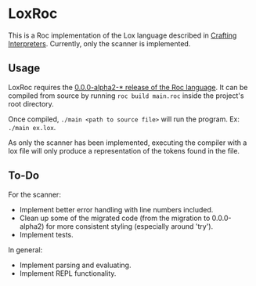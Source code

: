 # LoxRoc

This is a Roc implementation of the Lox language described in [Crafting Interpreters](https://craftinginterpreters.com/). Currently, only the scanner is implemented. 

## Usage

LoxRoc requires the [0.0.0-alpha2-* release of the Roc language](https://github.com/roc-lang/roc/releases/tag/0.0.0-alpha2-rolling). It can be compiled from source by running `roc build main.roc` inside the project's root directory. 

Once compiled, `./main <path to source file>` will run the program. Ex: `./main ex.lox`. 

As only the scanner has been implemented, executing the compiler with a lox file will only produce a representation of the tokens found in the file. 

## To-Do

For the scanner: 
  * Implement better error handling with line numbers included. 
  * Clean up some of the migrated code (from the migration to 0.0.0-alpha2) for more consistent styling (especially around 'try'). 
  * Implement tests. 

In general:
  * Implement parsing and evaluating. 
  * Implement REPL functionality. 

